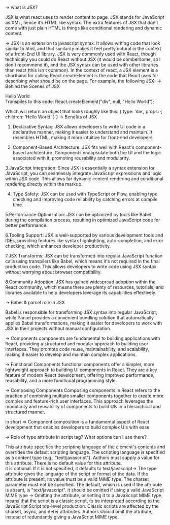 ->  what is JSX?

   JSX is what react uses to render content to page. JSX stands for JavaScript as XML, hence 
   it’s HTML like syntax. The extra features of JSX that don’t come with just plain HTML is 
    things like conditional rendering and dynamic content.

-> JSX is an extension to javascript syntax. It allows writing code that look similar to html, and that similarity makes it feel pretty natural in the context of a front-End UI library. JSX is very commonly used with React, though technically you could do React without JSX (it would be combersome, so I don't recommend it), and the JSX syntax can be used with other libraries than react (this isn't common).
In the context of react,
             a JSX element is a shorthand for calling React.createElement is the code that 
            React uses for describing what should be on the  page. For example, the following 
      JSX:
   ->  Behind the Scenes of JSX
       <div>Hello World</div>
    Transpiles to this code:
         React.createElement("div", null, "Hello World");

 Which will return an object that looks roughly like this:
        {
            type: 'div',
            props: {
                children: 'Hello World'
            }
        }
->  Benefits of JSX

 1. Declarative Syntax: JSX allows developers to write UI code in a declarative manner, 
      making it easier to understand and maintain. It resembles HTML, making it more intuitive 
     for front-end developers.

2. Component-Based Architecture: JSX fits well with React's component-based architecture. 
     Components encapsulate both the UI and the logic associated with it, promoting reusability 
    and modularity.

3.JavaScript Integration: Since JSX is essentially a syntax extension for JavaScript, you can seamlessly integrate JavaScript expressions and logic within JSX code. This allows for dynamic content rendering and conditional rendering directly within the markup.

4. Type Safety: JSX can be used with TypeScript or Flow, enabling type checking and improving code reliability by catching errors at compile time.

5.Performance Optimization: JSX can be optimized by tools like Babel during the compilation process, resulting in optimized JavaScript code for better performance.

6.Tooling Support: JSX is well-supported by various development tools and IDEs, providing features like syntax highlighting, auto-completion, and error checking, which enhances developer productivity.

7.JSX Transforms: JSX can be transformed into regular JavaScript function calls using transpilers like Babel, which means it's not required in the final production code. This allows developers to write code using JSX syntax without worrying about browser compatibility.

8.Community Adoption: JSX has gained widespread adoption within the React community, which means there are plenty of resources, tutorials, and libraries available to help developers leverage its capabilities effectively.

-> Babel & parcel role in JSX

Babel is responsible for transforming JSX syntax into regular JavaScript, while Parcel provides a convenient bundling solution that automatically applies Babel transformations, making it easier for developers to work with JSX in their projects without manual configuration.

-> Components
components are fundamental to building applications with React, providing a structured and modular approach to building user interfaces. They promote code reuse, maintainability, and scalability, making it easier to develop and maintain complex applications.

-> Functional Components
   functional components offer a simpler, more lightweight approach to building UI components 
   in React. They are a key feature of modern React development, offering improved performance, 
   reusability, and a more functional programming style.

-> Composing Components
    Composing components in React refers to the practice of combining multiple smaller 
    components together to create more complex and feature-rich user interfaces. This approach 
   leverages the modularity and reusability of components to build UIs in a hierarchical and 
  structured manner.

in short => Component composition is a fundamental aspect of React development that enables developers to build complex UIs with ease.


-> Role of type attribute in script tag? What options can I use there?

 This attribute specifies the scripting language of the element's contents and overrides the default scripting language. The scripting language is specified as a content type (e.g., "text/javascript"). Authors must supply a value for this attribute. There is no default value for this attribute.    
it is optional. If it is not specified, it defaults to text/javascript->
The type attribute gives the language of the script or format of the data. If the attribute is present, its value must be a valid MIME type. The charset parameter must not be specified. The default, which is used if the attribute is absent, is "text/javascript".
it should be omitted if using a valid JavaScript MIME type ->
Omitting the attribute, or setting it to a JavaScript MIME type, means that the script is a 
classic script, to be interpreted according to the JavaScript Script top-level production.  Classic scripts are affected by the charset, async, and defer attributes. Authors should omit 
the attribute, instead of redundantly giving a JavaScript MIME type.

